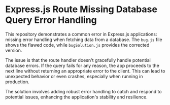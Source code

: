 # Express.js Route Missing Database Query Error Handling

This repository demonstrates a common error in Express.js applications: missing error handling when fetching data from a database. The `bug.js` file shows the flawed code, while `bugSolution.js` provides the corrected version.

The issue is that the route handler doesn't gracefully handle potential database errors.  If the query fails for any reason, the app proceeds to the next line without returning an appropriate error to the client. This can lead to unexpected behavior or even crashes, especially when running in production.

The solution involves adding robust error handling to catch and respond to potential issues, enhancing the application's stability and resilience.